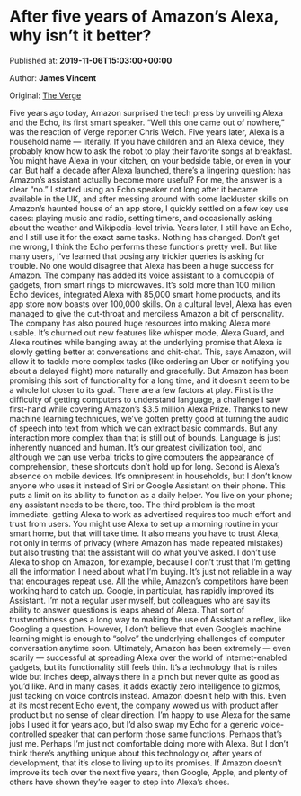 
# After five years of Amazon’s Alexa, why isn’t it better?

Published at: **2019-11-06T15:03:00+00:00**

Author: **James Vincent**

Original: [The Verge](https://www.theverge.com/2019/11/6/20951178/amazon-alexa-echo-launch-anniversary-age-funtionality-not-changed-use-cases?utm_campaign=theverge&utm_content=chorus&utm_medium=social&utm_source=twitter)

Five years ago today, Amazon surprised the tech press by unveiling Alexa and the Echo, its first smart speaker. “Well this one came out of nowhere,” was the reaction of Verge reporter Chris Welch.
Five years later, Alexa is a household name — literally. If you have children and an Alexa device, they probably know how to ask the robot to play their favorite songs at breakfast. You might have Alexa in your kitchen, on your bedside table, or even in your car.
But half a decade after Alexa launched, there’s a lingering question: has Amazon’s assistant actually become more useful?
For me, the answer is a clear “no.” I started using an Echo speaker not long after it became available in the UK, and after messing around with some lackluster skills on Amazon’s haunted house of an app store, I quickly settled on a few key use cases: playing music and radio, setting timers, and occasionally asking about the weather and Wikipedia-level trivia. Years later, I still have an Echo, and I still use it for the exact same tasks. Nothing has changed. Don’t get me wrong, I think the Echo performs these functions pretty well. But like many users, I’ve learned that posing any trickier queries is asking for trouble.
No one would disagree that Alexa has been a huge success for Amazon. The company has added its voice assistant to a cornucopia of gadgets, from smart rings to microwaves. It’s sold more than 100 million Echo devices, integrated Alexa with 85,000 smart home products, and its app store now boasts over 100,000 skills. On a cultural level, Alexa has even managed to give the cut-throat and merciless Amazon a bit of personality.
The company has also poured huge resources into making Alexa more usable. It’s churned out new features like whisper mode, Alexa Guard, and Alexa routines while banging away at the underlying promise that Alexa is slowly getting better at conversations and chit-chat. This, says Amazon, will allow it to tackle more complex tasks (like ordering an Uber or notifying you about a delayed flight) more naturally and gracefully. But Amazon has been promising this sort of functionality for a long time, and it doesn’t seem to be a whole lot closer to its goal.
There are a few factors at play. First is the difficulty of getting computers to understand language, a challenge I saw first-hand while covering Amazon’s $3.5 million Alexa Prize. Thanks to new machine learning techniques, we’ve gotten pretty good at turning the audio of speech into text from which we can extract basic commands. But any interaction more complex than that is still out of bounds. Language is just inherently nuanced and human. It’s our greatest civilization tool, and although we can use verbal tricks to give computers the appearance of comprehension, these shortcuts don’t hold up for long.
Second is Alexa’s absence on mobile devices. It’s omnipresent in households, but I don’t know anyone who uses it instead of Siri or Google Assistant on their phone. This puts a limit on its ability to function as a daily helper. You live on your phone; any assistant needs to be there, too.
The third problem is the most immediate: getting Alexa to work as advertised requires too much effort and trust from users. You might use Alexa to set up a morning routine in your smart home, but that will take time. It also means you have to trust Alexa, not only in terms of privacy (where Amazon has made repeated mistakes) but also trusting that the assistant will do what you’ve asked. I don’t use Alexa to shop on Amazon, for example, because I don’t trust that I’m getting all the information I need about what I’m buying. It’s just not reliable in a way that encourages repeat use.
All the while, Amazon’s competitors have been working hard to catch up. Google, in particular, has rapidly improved its Assistant. I’m not a regular user myself, but colleagues who are say its ability to answer questions is leaps ahead of Alexa. That sort of trustworthiness goes a long way to making the use of Assistant a reflex, like Googling a question. However, I don’t believe that even Google’s machine learning might is enough to “solve” the underlying challenges of computer conversation anytime soon.
Ultimately, Amazon has been extremely — even scarily — successful at spreading Alexa over the world of internet-enabled gadgets, but its functionality still feels thin. It’s a technology that is miles wide but inches deep, always there in a pinch but never quite as good as you’d like. And in many cases, it adds exactly zero intelligence to gizmos, just tacking on voice controls instead. Amazon doesn’t help with this. Even at its most recent Echo event, the company wowed us with product after product but no sense of clear direction.
I’m happy to use Alexa for the same jobs I used it for years ago, but I’d also swap my Echo for a generic voice-controlled speaker that can perform those same functions. Perhaps that’s just me. Perhaps I’m just not comfortable doing more with Alexa. But I don’t think there’s anything unique about this technology or, after years of development, that it’s close to living up to its promises.
If Amazon doesn’t improve its tech over the next five years, then Google, Apple, and plenty of others have shown they’re eager to step into Alexa’s shoes.
